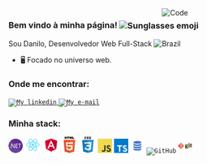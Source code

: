 
<img align="right" width="40%" src="https://media4.giphy.com/media/iIqmM5tTjmpOB9mpbn/giphy.gif?cid=ecf05e47fxlqaavfgqvelanlazn0vfdsq445avda7tevfyln&rid=giphy.gif&ct=g" alt="Code" />


### Bem vindo à minha página!  <img width="40" align="center" src="https://emojis.slackmojis.com/emojis/images/1531849430/4246/blob-sunglasses.gif?1531849430" alt="Sunglasses emoji" />

<p>
  Sou Danilo, Desenvolvedor Web Full-Stack <img width="16" src="https://cdn-icons-png.flaticon.com/512/630/630591.png" alt="Brazil" />
</p>

- 🖥️ Focado no universo web.  


### Onde me encontrar:

<a href="https://www.linkedin.com/in/danilo-gon%C3%A7alves-a862a6142/">
  <code><img alt="My linkedin" width="28" src="https://cdn.icon-icons.com/icons2/3041/PNG/512/linkedin_logo_icon_189225.png" /></code>
</a>

<a href="mailto:danilogdev@gmail.com">
  <code><img alt="My e-mail" width="28" src="https://cdn-icons-png.flaticon.com/512/281/281769.png" /></code>
</a>

### Minha stack:


<code><img height="28" src="https://raw.githubusercontent.com/github/explore/80688e429a7d4ef2fca1e82350fe8e3517d3494d/topics/dotnet/dotnet.png" alt="DotNet"/></code>
<code><img height="32" src="https://raw.githubusercontent.com/github/explore/80688e429a7d4ef2fca1e82350fe8e3517d3494d/topics/react/react.png" alt="React"/></code>
<code><img height="32" src="https://raw.githubusercontent.com/github/explore/80688e429a7d4ef2fca1e82350fe8e3517d3494d/topics/angular/angular.png" alt="Angular"/></code>
<code><img height="32" src="https://raw.githubusercontent.com/github/explore/80688e429a7d4ef2fca1e82350fe8e3517d3494d/topics/html/html.png" alt="HTML5"/></code>
<code><img height="32" src="https://raw.githubusercontent.com/github/explore/80688e429a7d4ef2fca1e82350fe8e3517d3494d/topics/css/css.png" alt="CSS"/></code>
<code><img height="28" src="https://raw.githubusercontent.com/github/explore/80688e429a7d4ef2fca1e82350fe8e3517d3494d/topics/javascript/javascript.png" alt="Javascript"/></code>
<code><img height="28" src="https://raw.githubusercontent.com/github/explore/80688e429a7d4ef2fca1e82350fe8e3517d3494d/topics/typescript/typescript.png" alt="Typescript"/></code>
<code><img height="28" src="https://raw.githubusercontent.com/github/explore/80688e429a7d4ef2fca1e82350fe8e3517d3494d/topics/sql/sql.png" alt="SqlServer"/></code>
<code><img height="28" src="https://cdn3.iconfinder.com/data/icons/inficons/512/github.png" alt="GitHub"/></code>
<code><img height="28" src="https://raw.githubusercontent.com/github/explore/80688e429a7d4ef2fca1e82350fe8e3517d3494d/topics/git/git.png" alt="Git"/></code>



